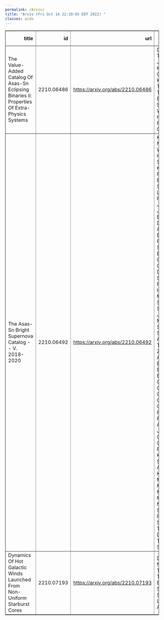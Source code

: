 ```yaml
---
permalink: /Arxiv/
title: "Arxiv (Fri Oct 14 22:10:05 EDT 2022) "
classes: wide
---
```

<table border="1" class="dataframe">
  <thead>
    <tr style="text-align: right;">
      <th>title</th>
      <th>id</th>
      <th>url</th>
      <th>authors</th>
      <th>Local Authors</th>
    </tr>
  </thead>
  <tbody>
    <tr>
      <td>The Value-Added Catalog Of Asas-Sn Eclipsing Binaries Ii: Properties Of   Extra-Physics Systems</td>
      <td>2210.06486</td>
      <td><a href="https://arxiv.org/abs/2210.06486" target="_blank">https://arxiv.org/abs/2210.06486</a></td>
      <td>D. M. Rowan, T. Jayasinghe, K. Z. Stanek, C. S. Kochanek, Todd A. Thompson, B. J. Shappee, T. W. -S. Holoien, J. L. Prieto, W. Giles</td>
      <td>Christopher Kochanek, Dominick Rowan, Krzysztof Stanek, Todd A. Thompson, Todd Thompson</td>
    </tr>
    <tr>
      <td>The Asas-Sn Bright Supernova Catalog -- V. 2018-2020</td>
      <td>2210.06492</td>
      <td><a href="https://arxiv.org/abs/2210.06492" target="_blank">https://arxiv.org/abs/2210.06492</a></td>
      <td>K. D. Neumann, T. W. -S. Holoien, C. S. Kochanek, K. Z. Stanek, P. J. Vallely, B. J. Shappee, J. L. Prieto, T. Pessi, T. Jayasinghe, J. Brimacombe, D. Bersier, E. Aydi, C. Basinger, J. F. Beacom, S. Bose, J. S. Brown, P. Chen, A. Clocchiatti, D. D. Desai, S. Dong, E. Falco, S. Holmbo, N. Morrell, J. V. Shields, K. Sokolovsky, J. Strader, M. D. Stritzinger, S. Swihart, T. A. Thompson, Z. Way, L. Aslan, D. W. Bishop, G. Bock, J. Bradshaw, P. Cacella, N. Castro, E. Conseil, R. Cornect, I. Cruz, R. G. Farfan, J. M. Fernandez, A. Gabuya, J. -L. Gonzalez-Carballo, M. R. Kendurkar, S. Kiyota, R. A. Koff, G. Krannich, P. Marples, G. Masi, L. A. G. Monard, J. A. Muñoz, B. Nicholls, R. S. Post, Z. Pujic, G. Stone, L. Tomasella, D. L. Trappett, W. S. Wiethoff</td>
      <td>Christopher Kochanek, Connor Basinger, John Beacom, John F. Beacom, Krzysztof Stanek, Kyle Neumann, Patrick Vallely, Subhash Bose, Todd A. Thompson, Todd Thompson</td>
    </tr>
    <tr>
      <td>Dynamics Of Hot Galactic Winds Launched From Non-Uniform Starburst Cores</td>
      <td>2210.07193</td>
      <td><a href="https://arxiv.org/abs/2210.07193" target="_blank">https://arxiv.org/abs/2210.07193</a></td>
      <td>Dustin D. Nguyen, Todd A. Thompson, Evan E. Schneider, Sebastian Lopez, Laura A. Lopez</td>
      <td>Dustin Nguyen, Laura Lopez, Sebastian Lopez, Todd A. Thompson, Todd Thompson</td>
    </tr>
  </tbody>
</table>